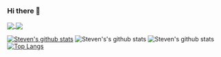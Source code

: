 ### Hi there 👋

<!--
**stevenJoyce/stevenJoyce** is a ✨ _special_ ✨ repository because its `README.md` (this file) appears on your GitHub profile.

Here are some ideas to get you started:

- 🔭 I’m currently working on ...
- 🌱 I’m currently learning ...
- 👯 I’m looking to collaborate on ...
- 🤔 I’m looking for help with ...
- 💬 Ask me about ...
- 📫 How to reach me: ...
- 😄 Pronouns: ...
- ⚡ Fun fact: ...
-->
<a href="https://github.com/anuraghazra/github-readme-stats">
  <img align="center" src="https://github-readme-stats.vercel.app/api/pin/?username=anuraghazra&repo=github-readme-stats" />
</a>
<a href="https://github.com/anuraghazra/convoychat">
  <img align="center" src="https://github-readme-stats.vercel.app/api/pin/?username=anuraghazra&repo=convoychat" />
</a>

[![Steven's github stats](https://github-readme-stats.vercel.app/api?username=stevenJoyce)](https://github.com/stevenJoyce/github-readme)
![Steven's's github stats](https://github-readme-stats.vercel.app/api?username=stevenJoyce&count_private=true)
![Steven's github stats](https://github-readme-stats.vercel.app/api?username=stevenJoyce&show_icons=true&theme=radical)
[![Top Langs](https://github-readme-stats.vercel.app/api/top-langs/?username=stevenJoyce&layout=compact&theme=radical)](https://github.com/stevenJoyce/github-readme-stats)



